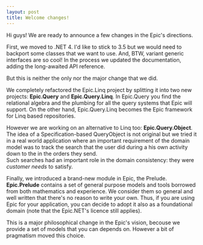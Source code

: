 ```yaml
---
layout: post
title: Welcome changes!
---
```


Hi guys! We are ready to announce a few changes in the Epic's directions.

First, we moved to .NET 4. I'd like to stick to 3.5 but we would need to backport
some classes that we want to use. And, BTW, variant generic interfaces are so cool!
In the process we updated the documentation, adding the long-awaited API reference.

But this is neither the only nor the major change that we did. 

We completely refactored the Epic.Linq project by splitting it into two new projects:
**Epic.Query** and **Epic.Query.Linq**. In Epic.Query you find the relational algebra
and the plumbing for all the query systems that Epic will support.
On the other hand, Epic.Query.Linq becomes the Epic framework for Linq based repositories.

However we are working on an alternative to Linq too: **Epic.Query.Object**.
The idea of a Specification-based QueryObject is not original but we tried it in
a real world application where an important requirement of the domain model
was to track the search that the user did during a his own activity down to the
in the orders they send.  
Such searches had an important role in the domain consistency: they were 
*customer needs* to satisfy. 

Finally, we introduced a brand-new module in Epic, the Prelude.
**Epic.Prelude** contains a set of general purpose models and tools borrowed 
from both mathematics and experience. We consider them so general and well written
that there's no reason to write your own. Thus, if you are using Epic for 
your application, you can decide to adopt it also as a foundational domain
(note that the Epic.NET's licence still applies).

This is a major philosophical change in the Epic's vision, becouse we provide
a set of models that you can depends on. However a bit of pragmatism moved this 
choice.


